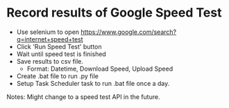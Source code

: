 # Record results of Google Speed Test

- Use selenium to open https://www.google.com/search?q=internet+speed+test
- Click 'Run Speed Test' button
- Wait until speed test is finished
- Save results to csv file.
    - Format: Datetime, Download Speed, Upload Speed
- Create .bat file to run .py file
- Setup Task Scheduler task to run .bat file once a day.

Notes:
Might change to a speed test API in the future.
